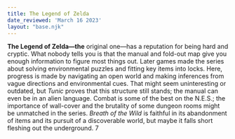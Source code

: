 ```yaml
---
title: The Legend of Zelda
date_reviewed: 'March 16 2023'
layout: "base.njk"
---
```


__The Legend of Zelda—the__ original one—has a reputation for being hard and cryptic. What nobody tells you is that the manual and fold-out map give you enough information to figure most things out. Later games made the series about solving environmental puzzles and fitting key items into locks. Here, progress is made by navigating an open world and making inferences from vague directions and environmental cues. That might seem uninteresting or outdated, but _Tunic_ proves that this structure still stands; the manual can even be in an alien language. Combat is some of the best on the N.E.S.; the importance of wall-cover and the brutality of some dungeon rooms might be unmatched in the series. _Breath of the Wild_ is faithful in its abandonment of items and its pursuit of a discoverable world, but maybe it falls short fleshing out the underground. 7